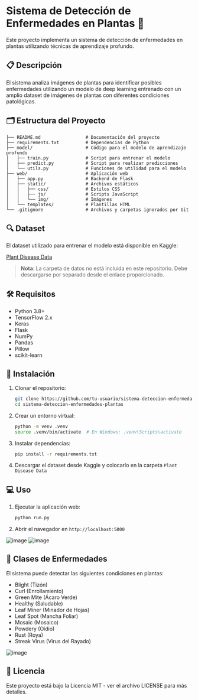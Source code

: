 # Sistema de Detección de Enfermedades en Plantas 🌱

Este proyecto implementa un sistema de detección de enfermedades en plantas utilizando técnicas de aprendizaje profundo.

## 📋 Descripción

El sistema analiza imágenes de plantas para identificar posibles enfermedades utilizando un modelo de deep learning entrenado con un amplio dataset de imágenes de plantas con diferentes condiciones patológicas.

## 🗂️ Estructura del Proyecto

```
├── README.md                 # Documentación del proyecto
├── requirements.txt          # Dependencias de Python
├── model/                    # Código para el modelo de aprendizaje profundo
│   ├── train.py              # Script para entrenar el modelo
│   ├── predict.py            # Script para realizar predicciones
│   └── utils.py              # Funciones de utilidad para el modelo
├── web/                      # Aplicación web
│   ├── app.py                # Backend de Flask
│   ├── static/               # Archivos estáticos
│   │   ├── css/              # Estilos CSS
│   │   ├── js/               # Scripts JavaScript
│   │   └── img/              # Imágenes
│   └── templates/            # Plantillas HTML
└── .gitignore                # Archivos y carpetas ignorados por Git
```

## 🔍 Dataset

El dataset utilizado para entrenar el modelo está disponible en Kaggle:

[Plant Disease Data](https://www.kaggle.com/datasets/ddubs420/plant-disease-data)

> **Nota**: La carpeta de datos no está incluida en este repositorio. Debe descargarse por separado desde el enlace proporcionado.

## 🛠️ Requisitos

- Python 3.8+
- TensorFlow 2.x
- Keras
- Flask
- NumPy
- Pandas
- Pillow
- scikit-learn

## 🚀 Instalación

1. Clonar el repositorio:
   ```bash
   git clone https://github.com/tu-usuario/sistema-deteccion-enfermedades-plantas.git
   cd sistema-deteccion-enfermedades-plantas
   ```

2. Crear un entorno virtual:
   ```bash
   python -m venv .venv
   source .venv/bin/activate  # En Windows: .venv\Scripts\activate
   ```

3. Instalar dependencias:
   ```bash
   pip install -r requirements.txt
   ```

4. Descargar el dataset desde Kaggle y colocarlo en la carpeta `Plant Disease Data`

## 💻 Uso

1. Ejecutar la aplicación web:
   ```bash
   python run.py
   ```

2. Abrir el navegador en `http://localhost:5000`

![image](https://github.com/user-attachments/assets/4442f1d1-1911-4316-939c-f3fb1b998011)
![image](https://github.com/user-attachments/assets/059dde92-fe95-4f2f-aa0e-70c73ca4cacb)

## 🌿 Clases de Enfermedades

El sistema puede detectar las siguientes condiciones en plantas:

- Blight (Tizón)
- Curl (Enrollamiento)
- Green Mite (Ácaro Verde)
- Healthy (Saludable)
- Leaf Miner (Minador de Hojas)
- Leaf Spot (Mancha Foliar)
- Mosaic (Mosaico)
- Powdery (Oídio)
- Rust (Roya)
- Streak Virus (Virus del Rayado)

![image](https://github.com/user-attachments/assets/c13a4c2d-79bb-42de-9246-538e7f1257b0)



## 📝 Licencia

Este proyecto está bajo la Licencia MIT - ver el archivo LICENSE para más detalles.
